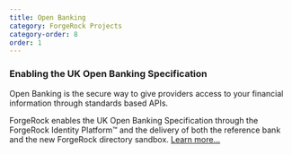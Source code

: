 ```yaml
---
title: Open Banking
category: ForgeRock Projects
category-order: 8
order: 1
---
```


### Enabling the UK Open Banking Specification
Open Banking is the secure way to give providers access to your financial information through standards based APIs. 

ForgeRock enables the UK Open Banking Specification through the ForgeRock Identity Platform™ and the delivery of both the reference bank and the new ForgeRock directory sandbox. [Learn more...](https://www.forgerock.com/industries/financial-services/open-banking/UK-Spec)

